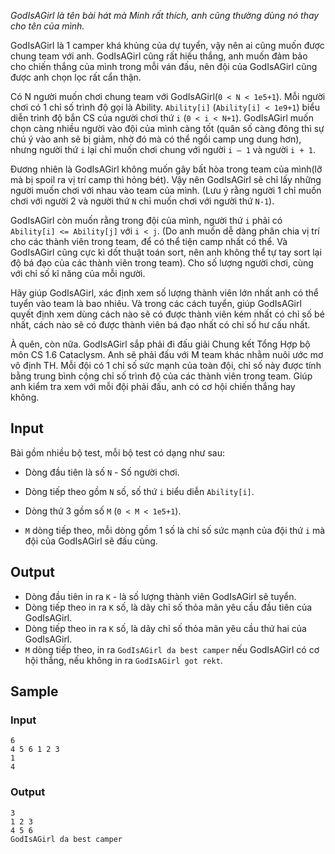 *GodIsAGirl là tên bài hát mà Minh rất thích, anh cũng thường dùng nó thay cho tên của mình.*

GodIsAGirl là 1 camper khá khủng của dự tuyển, vậy nên ai cũng muốn được chung team với anh. GodIsAGirl cũng rất hiếu thắng, anh muốn đảm bảo cho chiến thắng của mình trong mỗi ván đấu, nên đội của GodIsAGirl cũng được anh chọn lọc rất cẩn thận.

Có N người muốn chơi chung team với GodIsAGirl(`0 < N < 1e5+1`). Mỗi người chơi có 1 chỉ số trình độ gọi là Ability. `Ability[i]` (`Ability[i] < 1e9+1`) biểu diễn trình độ bắn CS của người chơi thứ `i` (`0 < i < N+1`). GodIsAGirl muốn chọn càng nhiều người vào đội của mình càng tốt (quân số càng đông thì sự chú ý vào anh sẽ bị giảm, nhờ đó mà có thể ngồi camp ung dung hơn), nhưng người thứ `i` lại chỉ muốn chơi chung với người `i – 1` và người `i + 1`.

Đương nhiên là GodIsAGirl không muốn gây bất hòa trong team của mình(lỡ mà bị spoil ra vị trí camp thì hỏng bét). Vậy nên GodIsAGirl sẽ chỉ lấy những người muốn chơi với nhau vào team của mình. (Lưu ý rằng người 1 chỉ muốn chơi với người 2 và người thứ `N` chỉ muốn chơi với người thứ `N-1`).

GodIsAGirl còn muốn rằng trong đội của mình, người thứ `i` phải có `Ability[i] <= Ability[j]` với `i < j`. (Do anh muốn dễ dàng phân chia vị trí cho các thành viên trong team, để có thể tiện camp nhất có thể. Và GodIsAGirl cũng cực kì dốt thuật toán sort, nên anh không thể tự tay sort lại độ bá đạo của các thành viên trong team). Cho số lượng người chơi, cùng với chỉ số kĩ năng của mỗi người.

Hãy giúp GodIsAGirl, xác định xem số lượng thành viên lớn nhất anh có thể tuyển vào team là bao nhiêu. Và trong các cách tuyển, giúp GodIsAGirl quyết định xem dùng cách nào sẽ có được thành viên kém nhất có chỉ số bé nhất, cách nào sẽ có được thành viên bá đạo nhất có chỉ số hư cấu nhất.

À quên, còn nữa. GodIsAGirl sắp phải đi đấu giải Chung kết Tổng Hợp bộ môn CS 1.6 Cataclysm. Anh sẽ phải đấu với M team khác nhằm nuôi ước mơ vô định TH. Mỗi đội có 1 chỉ số sức mạnh của toàn đội, chỉ số này được tính bằng trung bình cộng chỉ số trình độ của các thành viên trong team. Giúp anh kiểm tra xem với mỗi đội phải đấu, anh có cơ hội chiến thắng hay không.

## Input

Bài gồm nhiều bộ test, mỗi bộ test có dạng như sau:

 - Dòng đầu tiên là số `N` - Số người chơi.
 
 - Dòng tiếp theo gồm `N` số, số thứ `i` biểu diễn `Ability[i]`.
 
 - Dòng thứ 3 gồm số `M` (`0 < M < 1e5+1`).
 
 - `M` dòng tiếp theo, mỗi dòng gồm 1 số là chỉ số sức mạnh của đội thứ `i` mà đội của GodIsAGirl sẽ đấu cùng.

## Output

 - Dòng đầu tiên in ra `K` - là số lượng thành viên GodIsAGirl sẽ tuyển.
 - Dòng tiếp theo in ra `K` số, là dãy chỉ số thỏa mãn yêu cầu đầu tiên của GodIsAGirl.
 - Dòng tiếp theo in ra `K` số, là dãy chỉ số thỏa mãn yêu cầu thứ hai của GodIsAGirl.
 - `M` dòng tiếp theo, in ra `GodIsAGirl da best camper` nếu GodIsAGirl có cơ hội thắng, nếu không in ra `GodIsAGirl got rekt`.

## Sample

### Input
```
6
4 5 6 1 2 3
1
4
```

### Output
```
3
1 2 3
4 5 6
GodIsAGirl da best camper
```
